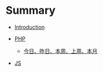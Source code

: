 # Summary

* [Introduction](README.md)

* [PHP](./content/php/index.md)

  - [今日、昨日、本周、上周、本月](./content/php/start-end.md)

* [JS](./content/js/index.md)


